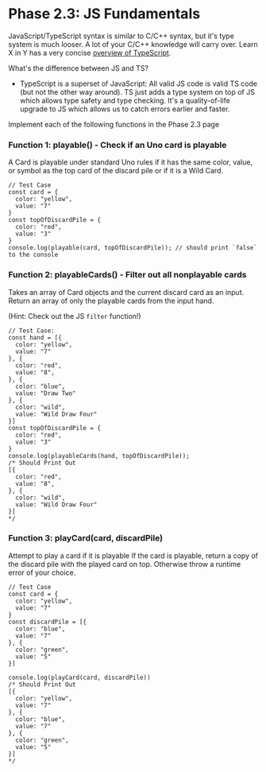 # Phase 2.3: JS Fundamentals

JavaScript/TypeScript syntax is similar to C/C++ syntax, but it's type system is much looser. A lot of your C/C++ knowledge will carry over. Learn X in Y has a very concise [overview of TypeScript](https://learnxinyminutes.com/docs/typescript/). 

What's the difference between JS and TS? 
- TypeScript is a superset of JavaScript: All valid JS code is valid TS code (but not the other way around). TS just adds a type system on top of JS which allows type safety and type checking. It's a quality-of-life upgrade to JS which allows us to catch errors earlier and faster.

Implement each of the following functions in the Phase 2.3 page

### Function 1: playable() - Check if an Uno card is playable
A Card is playable under standard Uno rules if it has the same color, value, or symbol as the top card of the discard pile or if it is a Wild Card.
    
    // Test Case
    const card = {
      color: "yellow",
      value: "7"
    }
    const topOfDiscardPile = {
      color: "red",
      value: "3"
    }
    console.log(playable(card, topOfDiscardPile)); // should print `false` to the console
    

### Function 2: playableCards() - Filter out all nonplayable cards
Takes an array of Card objects and the current discard card as an input. Return an array of only the playable cards from the input hand.

(Hint: Check out the JS `filter` function!)

    // Test Case:
    const hand = [{
      color: "yellow",
      value: "7"
    }, {
      color: "red",
      value: "8",
    }, {
      color: "blue",
      value: "Draw Two"
    }, {
      color: "wild",
      value: "Wild Draw Four"
    }]
    const topOfDiscardPile = {
      color: "red",
      value: "3"
    }
    console.log(playableCards(hand, topOfDiscardPile));
    /* Should Print Out
    [{
      color: "red",
      value: "8",
    }, {
      color: "wild",
      value: "Wild Draw Four"
    }]
    */

### Function 3: playCard(card, discardPile)
Attempt to play a card if it is playable If the card is playable, return a copy of the discard pile with the played card on top. Otherwise throw a runtime error of your choice.

    // Test Case
    const card = {
      color: "yellow",
      value: "7"
    }
    const discardPile = [{
      color: "blue",
      value: "7"
    }, {
      color: "green",
      value: "5"
    }]

    console.log(playCard(card, discardPile))
    /* Should Print Out
    [{
      color: "yellow",
      value: "7"
    }, {
      color: "blue",
      value: "7"
    }, {
      color: "green",
      value: "5"
    }]
    */
